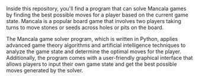 Inside this repository, you'll find a program that can solve Mancala games by finding the best possible moves for a player based on the current game state. Mancala is a popular board game that involves two players taking turns to move stones or seeds across holes or pits on the board.

The Mancala game solver program, which is written in Python, applies advanced game theory algorithms and artificial intelligence techniques to analyze the game state and determine the optimal moves for the player. Additionally, the program comes with a user-friendly graphical interface that allows players to input their own game state and get the best possible moves generated by the solver.

